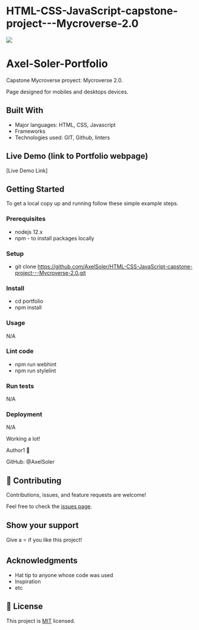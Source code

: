 # HTML-CSS-JavaScript-capstone-project---Mycroverse-2.0

![](https://img.shields.io/badge/Microverse-blueviolet)

# Axel-Soler-Portfolio

Capstone Mycroverse proyect: Mycroverse 2.0.

Page designed for mobiles and desktops devices.

## Built With

- Major languages: HTML, CSS, Javascript
- Frameworks
- Technologies used: GIT, Github, linters

## Live Demo (link to Portfolio webpage)

[Live Demo Link]


## Getting Started

To get a local copy up and running follow these simple example steps.

### Prerequisites
* nodejs 12.x
* npm - to install packages locally

### Setup
* git clone https://github.com/AxelSoler/HTML-CSS-JavaScript-capstone-project---Mycroverse-2.0.git

### Install
* cd portfolio
* npm install

### Usage
N/A 

### Lint code
* npm run webhint
* npm run stylelint

### Run tests
N/A

### Deployment
N/A

Working a lot! 

Author1 👤 

GitHub: @AxelSoler

## 🤝 Contributing

Contributions, issues, and feature requests are welcome!

Feel free to check the [issues page](../../issues/).

## Show your support

Give a ⭐️ if you like this project!

## Acknowledgments

- Hat tip to anyone whose code was used
- Inspiration
- etc

## 📝 License

This project is [MIT](./MIT.md) licensed.